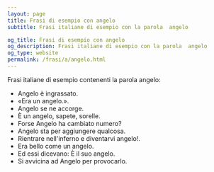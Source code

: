 ```yaml
---
layout: page
title: Frasi di esempio con angelo 
subtitle: Frasi italiane di esempio con la parola  angelo

og_title: Frasi di esempio con angelo 
og_description: Frasi italiane di esempio con la parola  angelo
og_type: website
permalink: /frasi/a/angelo.html
---
```


Frasi italiane di esempio contenenti la parola angelo:


- Angelo è ingrassato.
- «Era un angelo.».
- Angelo se ne accorge.
- È un angelo, sapete, sorelle.
- Forse Angelo ha cambiato numero?
- Angelo sta per aggiungere qualcosa.
- Rientrare nell'inferno e diventarvi angelo!.
- Era bello come un angelo.
- Ed essi dicevano: È il suo angelo.
- Si avvicina ad Angelo per provocarlo.
